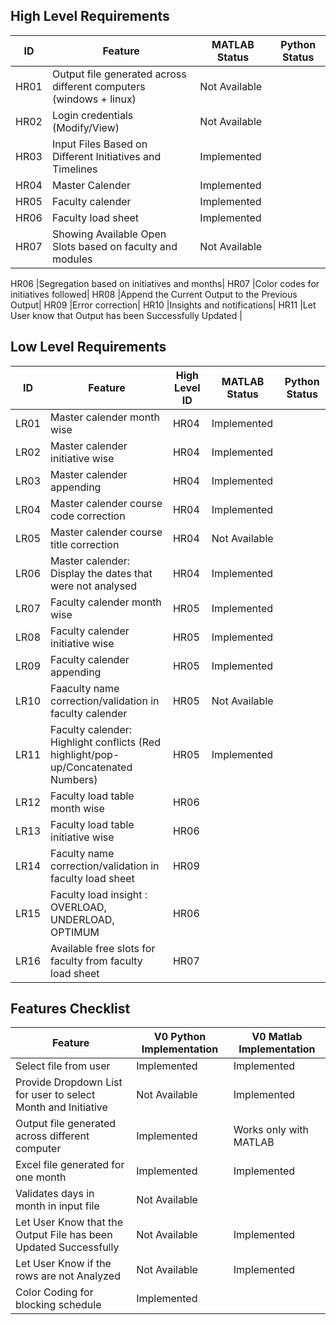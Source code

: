 ## High Level Requirements
|ID|Feature| MATLAB Status| Python Status |
|---|---|---|----|
HR01 |Output file generated across different computers (windows + linux)| Not Available | |
HR02 |Login credentials (Modify/View) | Not Available | |
HR03 |Input Files Based on Different Initiatives and Timelines | Implemented | |
HR04 |Master Calender | Implemented | |
HR05 |Faculty calender | Implemented | |
HR06 |Faculty load sheet | Implemented | |
HR07 | Showing Available Open Slots based on faculty and modules | Not Available | | 



HR06 |Segregation based on initiatives and months|
HR07 |Color codes for initiatives followed|
HR08 |Append the Current Output to the Previous Output|
HR09 |Error correction|
HR10 |Insights and notifications| 
HR11 |Let User know that Output has been Successfully Updated |

## Low Level Requirements
|ID|Feature|High Level ID| MATLAB Status| Python Status |
|--|---|---|---|----|
LR01|Master calender month wise |HR04| Implemented | |
LR02|Master calender initiative wise|HR04| Implemented | |
LR03|Master calender appending|HR04| Implemented | | 
LR04|Master calender course code correction|HR04| Implemented | |
LR05|Master calender course title correction|HR04| Not Available | |
LR06|Master calender: Display the dates that were not analysed|HR04| Implemented | |
LR07|Faculty calender month wise |HR05| Implemented | |
LR08|Faculty calender initiative wise|HR05| Implemented | |
LR09|Faculty calender appending|HR05| Implemented | |
LR10|Faaculty name correction/validation in faculty calender|HR05| Not Available | |
LR11|Faculty calender: Highlight conflicts (Red highlight/pop-up/Concatenated Numbers) |HR05| Implemented | |
LR12|Faculty load table month wise |HR06|
LR13|Faculty load table initiative wise|HR06|
LR14|Faculty name correction/validation in faculty load sheet|HR09|
LR15|Faculty load insight : OVERLOAD, UNDERLOAD, OPTIMUM |HR06|
LR16|Available free slots for faculty from faculty load sheet|HR07|


## Features Checklist

Feature| V0 Python Implementation | V0 Matlab Implementation|
|---|---|---|
Select file from user| Implemented | Implemented |
Provide Dropdown List for user to select Month and Initiative | Not Available | Implemented |
Output file generated across different computer| Implemented |Works only with MATLAB |
Excel file generated for one month | Implemented | Implemented |
Validates days in month in input file| Not Available|
Let User Know that the Output File has been Updated Successfully | Not Available |Implemented |
Let User Know if the rows are not Analyzed | Not Available | Implemented |
Color Coding for blocking schedule | Implemented | |









